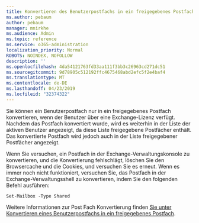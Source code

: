 ```yaml
---
title: Konvertieren des Benutzerpostfachs in ein freigegebenes Postfach
ms.author: pebaum
author: pebaum
manager: mnirkhe
ms.audience: Admin
ms.topic: reference
ms.service: o365-administration
localization_priority: Normal
ROBOTS: NOINDEX, NOFOLLOW
description: ''
ms.openlocfilehash: 4da54121763fd33aa111f3bb3c26963cd271dc51
ms.sourcegitcommit: 9d78905c512192ffc4675468abd2efc5f2e4baf4
ms.translationtype: MT
ms.contentlocale: de-DE
ms.lasthandoff: 04/23/2019
ms.locfileid: "32374322"
---
```

Sie können ein Benutzerpostfach nur in ein freigegebenes Postfach konvertieren, wenn der Benutzer über eine Exchange-Lizenz verfügt. Nachdem das Postfach konvertiert wurde, wird es weiterhin in der Liste der aktiven Benutzer angezeigt, da diese Liste freigegebene Postfächer enthält. Das konvertierte Postfach wird jedoch auch in der Liste freigegebener Postfächer angezeigt. 
  
Wenn Sie versuchen, ein Postfach in der Exchange-Verwaltungskonsole zu konvertieren, und die Konvertierung fehlschlägt, löschen Sie den Browsercache und die Cookies, und versuchen Sie es erneut. Wenn es immer noch nicht funktioniert, versuchen Sie, das Postfach in der Exchange-Verwaltungsshell zu konvertieren, indem Sie den folgenden Befehl ausführen:
  
```
Set-Mailbox -Type Shared
```

Weitere Informationen zur Post Fach Konvertierung finden [Sie unter Konvertieren eines Benutzerpostfachs in ein freigegebenes Postfach](https://support.office.com/client/2e122487-e1f5-4f26-ba41-5689249d93ba).
  
